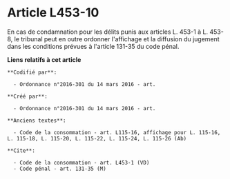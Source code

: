 # Article L453-10

En cas de condamnation pour les délits punis aux articles L. 453-1 à L. 453-8, le tribunal peut en outre ordonner l'affichage
et la diffusion du jugement dans les conditions prévues à l'article 131-35 du code pénal.

**Liens relatifs à cet article**

	**Codifié par**:

	  - Ordonnance n°2016-301 du 14 mars 2016 - art.

	**Créé par**:

	  - Ordonnance n°2016-301 du 14 mars 2016 - art.

	**Anciens textes**:

	  - Code de la consommation - art. L115-16, affichage pour L. 115-16, L. 115-18, L. 115-20, L. 115-22, L. 115-24, L. 115-26 (Ab)

	**Cite**:

	  - Code de la consommation - art. L453-1 (VD)
	  - Code pénal - art. 131-35 (M)
